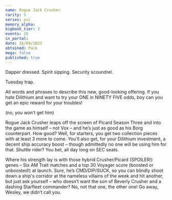 ```yaml
---
name: Rogue Jack Crusher
rarity: 5
series: pic
memory_alpha:
bigbook_tier: 3
events: 26
in_portal:
date: 26/09/2023
obtained: Pack
mega: false
published: true
---
```


Dapper dressed. Spirit sipping. Security scoundrel. 

Tuesday trap. 

All words and phrases to describe this new, good-looking offering. If you hate Dilithium and want to try your ONE in NINETY FIVE odds, boy can you get an epic reward for your troubles! 

(no, you won’t get him) 

Rogue Jack Crusher leaps off the screen of Picard Season Three and into the game as himself – not Vox – and he’s just as good as his Borg counterpart. How good? Well, for starters, you get two collection pieces with at least 3 more to come. You’ll also get, for your Dilithium investment, a decent ship accuracy boost – though admittedly no one will be using him for that. Shuttle rider? You bet, all day long on SEC seats.

Where his strength lay is with those hybrid Crusher/Picard (SPOILER!) genes – Six AM Trait matches and a top 30 Voyager score (boosted or unboosted!) at launch. Sure, he’s CMD/DIP/SUCK, so you can blindly shoot down a ship's corridor at the nameless villains of the week and hit another, but just ask yourself – who doesn’t want the son of Beverly Crusher and a dashing Starfleet commander? No, not that one, the other one! Go away, Wesley, we didn’t call you.

